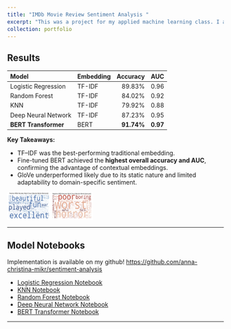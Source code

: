 ```yaml
---
title: "IMDb Movie Review Sentiment Analysis "
excerpt: "This was a project for my applied machine learning class. I also made some edits to take it a step further. The data used is a Kaggle dataset of 50k reviews with, half positive, half negative. The goal of the project is to predict the review of a sentiment (postive or negative) using text classification as well as deep learning models.'>"
collection: portfolio
---
```


## Results

| Model | Embedding | Accuracy | AUC |
|:--|:--|--:|--:|
| Logistic Regression | TF-IDF | 89.83% | 0.96 |
| Random Forest | TF-IDF | 84.02% | 0.92 |
| KNN | TF-IDF | 79.92% | 0.88 |
| Deep Neural Network | TF-IDF | 87.23% | 0.95 |
| **BERT Transformer** | BERT | **91.74%** | **0.97** |

**Key Takeaways:**
- TF–IDF was the best-performing traditional embedding.  
- Fine-tuned BERT achieved the **highest overall accuracy and AUC**, confirming the advantage of contextual embeddings.  
- GloVe underperformed likely due to its static nature and limited adaptability to domain-specific sentiment.
<img src='/images/word_cloud.png' width='200'>

---

## Model Notebooks
Implementation is available on my github!
https://github.com/anna-christina-mikr/sentiment-analysis
- [Logistic Regression Notebook](../notebooks/logistic_regression.ipynb)  
- [KNN Notebook](../notebooks/knn.ipynb)  
- [Random Forest Notebook](../notebooks/random_forest.ipynb)  
- [Deep Neural Network Notebook](../notebooks/deep_neural_network.ipynb)  
- [BERT Transformer Notebook](../notebooks/bert_transformer.ipynb)


---

